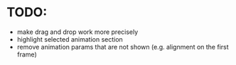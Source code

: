 # TODO:

- make drag and drop work more precisely
- highlight selected animation section
- remove animation params that are not shown (e.g. alignment on the first frame)
